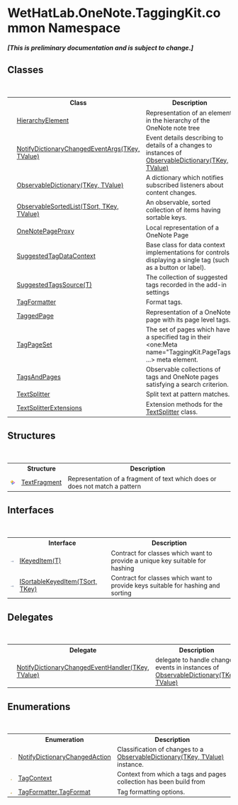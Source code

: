 # WetHatLab.OneNote.TaggingKit.common Namespace
 _**\[This is preliminary documentation and is subject to change.\]**_

## Classes
&nbsp;<table><tr><th></th><th>Class</th><th>Description</th></tr><tr><td>![Public class](media/pubclass.gif "Public class")</td><td><a href="53655187-c57d-b180-5c2d-3be20b06ba43">HierarchyElement</a></td><td>
Representation of an element in the hierarchy of the OneNote note tree</td></tr><tr><td>![Public class](media/pubclass.gif "Public class")</td><td><a href="8bfea2ae-9efd-f4c8-25b5-dc5bd7a2a92a">NotifyDictionaryChangedEventArgs(TKey, TValue)</a></td><td>
Event details describing to details of a changes to instances of <a href="b95e4b9e-1bee-ddc0-1db7-61a35069e23a">ObservableDictionary(TKey, TValue)</a></td></tr><tr><td>![Public class](media/pubclass.gif "Public class")</td><td><a href="b95e4b9e-1bee-ddc0-1db7-61a35069e23a">ObservableDictionary(TKey, TValue)</a></td><td>
A dictionary which notifies subscribed listeners about content changes.</td></tr><tr><td>![Public class](media/pubclass.gif "Public class")</td><td><a href="89870249-f56d-ac32-0b8d-d26e5712ecac">ObservableSortedList(TSort, TKey, TValue)</a></td><td>
An observable, sorted collection of items having sortable keys.</td></tr><tr><td>![Protected class](media/protclass.gif "Protected class")</td><td><a href="29ddbe8b-c1cb-4253-2f88-8d4aea757b89">OneNotePageProxy</a></td><td>
Local representation of a OneNote Page</td></tr><tr><td>![Public class](media/pubclass.gif "Public class")</td><td><a href="fc433c94-8fb7-e877-217c-2bcf31c00339">SuggestedTagDataContext</a></td><td>
Base class for data context implementations for controls displaying a single tag (such as a button or label).</td></tr><tr><td>![Public class](media/pubclass.gif "Public class")</td><td><a href="d844950a-72f1-cd56-b34a-09a3cc719978">SuggestedTagsSource(T)</a></td><td>
The collection of suggested tags recorded in the add-in settings</td></tr><tr><td>![Protected class](media/protclass.gif "Protected class")</td><td><a href="8d4378d5-3d81-1a88-d98b-9c845e212b48">TagFormatter</a></td><td>
Format tags.</td></tr><tr><td>![Public class](media/pubclass.gif "Public class")</td><td><a href="8ece46e2-d9ee-9847-5b1f-0093ae8ed9c2">TaggedPage</a></td><td>
Representation of a OneNote page with its page level tags.</td></tr><tr><td>![Public class](media/pubclass.gif "Public class")</td><td><a href="8abe04f4-0682-74c0-5557-fa48d6eff35f">TagPageSet</a></td><td>
The set of pages which have a specified tag in their <one:Meta name="TaggingKit.PageTags" ...> meta element.</td></tr><tr><td>![Public class](media/pubclass.gif "Public class")</td><td><a href="55690233-0343-b962-e73d-0385d0bc7865">TagsAndPages</a></td><td>
Observable collections of tags and OneNote pages satisfying a search criterion.</td></tr><tr><td>![Public class](media/pubclass.gif "Public class")</td><td><a href="5c86e52d-3022-b69b-22dd-5f5b010b0710">TextSplitter</a></td><td>
Split text at pattern matches.</td></tr><tr><td>![Protected class](media/protclass.gif "Protected class")</td><td><a href="d0dae531-f1bb-9717-feea-1a4da575b47e">TextSplitterExtensions</a></td><td>
Extension methods for the <a href="5c86e52d-3022-b69b-22dd-5f5b010b0710">TextSplitter</a> class.</td></tr></table>

## Structures
&nbsp;<table><tr><th></th><th>Structure</th><th>Description</th></tr><tr><td>![Public structure](media/pubstructure.gif "Public structure")</td><td><a href="f320e495-7b74-f8c1-98f7-e408d87aac42">TextFragment</a></td><td>
Representation of a fragment of text which does or does not match a pattern</td></tr></table>

## Interfaces
&nbsp;<table><tr><th></th><th>Interface</th><th>Description</th></tr><tr><td>![Public interface](media/pubinterface.gif "Public interface")</td><td><a href="590347fa-5d6e-913f-a16d-4eba80b68cd8">IKeyedItem(T)</a></td><td>
Contract for classes which want to provide a unique key suitable for hashing</td></tr><tr><td>![Public interface](media/pubinterface.gif "Public interface")</td><td><a href="abc8440c-8348-edc3-9675-675356bab9f8">ISortableKeyedItem(TSort, TKey)</a></td><td>
Contract for classes which want to provide keys suitable for hashing and sorting</td></tr></table>

## Delegates
&nbsp;<table><tr><th></th><th>Delegate</th><th>Description</th></tr><tr><td>![Public delegate](media/pubdelegate.gif "Public delegate")</td><td><a href="9941c0c6-af29-c48b-3426-49477dd4008e">NotifyDictionaryChangedEventHandler(TKey, TValue)</a></td><td>
delegate to handle change events in instances of <a href="b95e4b9e-1bee-ddc0-1db7-61a35069e23a">ObservableDictionary(TKey, TValue)</a></td></tr></table>

## Enumerations
&nbsp;<table><tr><th></th><th>Enumeration</th><th>Description</th></tr><tr><td>![Public enumeration](media/pubenumeration.gif "Public enumeration")</td><td><a href="2dae77bf-03d6-02df-4c8e-e1e5ea46a86a">NotifyDictionaryChangedAction</a></td><td>
Classification of changes to a <a href="b95e4b9e-1bee-ddc0-1db7-61a35069e23a">ObservableDictionary(TKey, TValue)</a> instance.</td></tr><tr><td>![Protected enumeration](media/protenumeration.gif "Protected enumeration")</td><td><a href="61737e5c-ac44-232d-ed61-b6496c556be6">TagContext</a></td><td>
Context from which a tags and pages collection has been build from</td></tr><tr><td>![Protected enumeration](media/protenumeration.gif "Protected enumeration")</td><td><a href="8cac7044-1d57-7ff5-17b6-0ce4dc2b3110">TagFormatter.TagFormat</a></td><td>
Tag formatting options.</td></tr></table>&nbsp;
